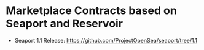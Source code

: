 # Marketplace Contracts based on Seaport and Reservoir 

- Seaport 1.1 Release: https://github.com/ProjectOpenSea/seaport/tree/1.1